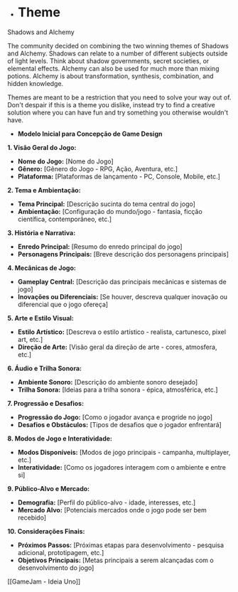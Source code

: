 
- # Theme

Shadows and Alchemy

The community decided on combining the two winning themes of Shadows and Alchemy. Shadows can relate to a number of different subjects outside of light levels. Think about shadow governments, secret societies, or elemental effects. Alchemy can also be used for much more than mixing potions. Alchemy is about transformation, synthesis, combination, and hidden knowledge.

Themes are meant to be a restriction that you need to solve your way out of. Don't despair if this is a theme you dislike, instead try to find a creative solution where you can have fun and try something you otherwise wouldn't have.

- **Modelo Inicial para Concepção de Game Design**

**1. Visão Geral do Jogo:**

- **Nome do Jogo:** [Nome do Jogo]
- **Gênero:** [Gênero do Jogo - RPG, Ação, Aventura, etc.]
- **Plataforma:** [Plataformas de lançamento - PC, Console, Mobile, etc.]

**2. Tema e Ambientação:**

- **Tema Principal:** [Descrição sucinta do tema central do jogo]
- **Ambientação:** [Configuração do mundo/jogo - fantasia, ficção científica, contemporâneo, etc.]

**3. História e Narrativa:**

- **Enredo Principal:** [Resumo do enredo principal do jogo]
- **Personagens Principais:** [Breve descrição dos personagens principais]

**4. Mecânicas de Jogo:**

- **Gameplay Central:** [Descrição das principais mecânicas e sistemas de jogo]
- **Inovações ou Diferenciais:** [Se houver, descreva qualquer inovação ou diferencial que o jogo ofereça]

**5. Arte e Estilo Visual:**

- **Estilo Artístico:** [Descreva o estilo artístico - realista, cartunesco, pixel art, etc.]
- **Direção de Arte:** [Visão geral da direção de arte - cores, atmosfera, etc.]

**6. Áudio e Trilha Sonora:**

- **Ambiente Sonoro:** [Descrição do ambiente sonoro desejado]
- **Trilha Sonora:** [Ideias para a trilha sonora - épica, atmosférica, etc.]

**7. Progressão e Desafios:**

- **Progressão do Jogo:** [Como o jogador avança e progride no jogo]
- **Desafios e Obstáculos:** [Tipos de desafios que o jogador enfrentará]

**8. Modos de Jogo e Interatividade:**

- **Modos Disponíveis:** [Modos de jogo principais - campanha, multiplayer, etc.]
- **Interatividade:** [Como os jogadores interagem com o ambiente e entre si]

**9. Público-Alvo e Mercado:**

- **Demografia:** [Perfil do público-alvo - idade, interesses, etc.]
- **Mercado Alvo:** [Potenciais mercados onde o jogo pode ser bem recebido]

**10. Considerações Finais:**

- **Próximos Passos:** [Próximas etapas para desenvolvimento - pesquisa adicional, prototipagem, etc.]
- **Objetivos Principais:** [Metas principais a serem alcançadas com o desenvolvimento do jogo]


[[GameJam - Ideia Uno]]
